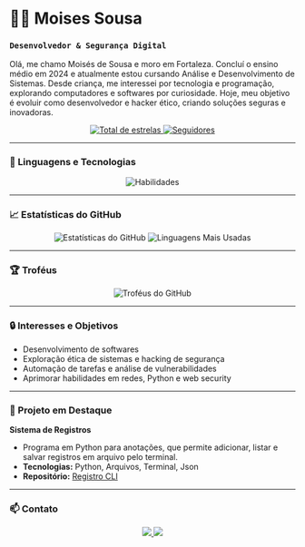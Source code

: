 # 🕵️‍♂️ Moises Sousa
### **`Desenvolvedor & Segurança Digital`**

Olá, me chamo Moisés de Sousa e moro em Fortaleza. Concluí o ensino médio em 2024 e atualmente estou cursando Análise e Desenvolvimento de Sistemas. Desde criança, me interessei por tecnologia e programação, explorando computadores e softwares por curiosidade. Hoje, meu objetivo é evoluir como desenvolvedor e hacker ético, criando soluções seguras e inovadoras.

<p align="center">
  <a href="https://github.com/Moises-Sousa0?tab=repositories&sort=stargazers">
    <img
      alt="Total de estrelas"
      src="https://custom-icon-badges.demolab.com/github/stars/MoisesSousa?color=55960c&style=for-the-badge&labelColor=488207&logo=star&label=Estrelas"
    />
  </a>
  <a href="https://github.com/Moises-Sousa0?tab=followers">
    <img
      alt="Seguidores"
      src="https://custom-icon-badges.demolab.com/github/followers/MoisesSousa?color=236ad3&labelColor=1155ba&style=for-the-badge&logo=github&label=Seguidores&logoColor=white"
    />
  </a>
</p>

---

### 🤖 Linguagens e Tecnologias

<p align="center">
  <img
    src="https://skillicons.dev/icons?i=python,css,html,c,vscode,git,github"
    alt="Habilidades"
  />
</p>

---

### 📈 Estatísticas do GitHub

<p align="center">
  <img
    src="https://github-readme-stats.vercel.app/api?username=Moises-Sousa0&show_icons=true&theme=tokyonight&include_all_commits=true&locale=pt-br"
    alt="Estatísticas do GitHub"
  />
  <img
    src="https://github-readme-stats.vercel.app/api/top-langs/?username=Moises-Sousa0&theme=tokyonight&layout=compact&custom_title=Tecnologias&langs_count=6"
    alt="Linguagens Mais Usadas"
  />
</p>

---

### 🏆 Troféus

<p align="center">
  <img
    src="https://github-profile-trophy.vercel.app/?username=Moises-Sousa0&theme=tokyonight"
    alt="Troféus do GitHub"
  />
</p>

---

### 🔒 Interesses e Objetivos

* Desenvolvimento de softwares
* Exploração ética de sistemas e hacking de segurança
* Automação de tarefas e análise de vulnerabilidades
* Aprimorar habilidades em redes, Python e web security

---

### 📂 Projeto em Destaque

**Sistema de Registros**
* Programa em Python para anotações, que permite adicionar, listar e salvar registros em arquivo pelo terminal.
* **Tecnologias:** Python, Arquivos, Terminal, Json
* **Repositório:** [Registro CLI](https://github.com/MoisesSousa/registro-cli)

---

### 📫 Contato

<p align="center">
  <a href="https://www.linkedin.com/in/mois%C3%A9s-sousa-20132a267/">
    <img
      src="https://img.shields.io/badge/-LinkedIn-blue?style=for-the-badge&logo=linkedin&logoColor=white"
    />
  </a>
  <a href="mailto:moisessousanow@gmail.com">
    <img
      src="https://img.shields.io/badge/-Email-red?style=for-the-badge&logo=gmail&logoColor=white"
    />
  </a>
</p>
